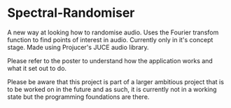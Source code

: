 # Spectral-Randomiser
A new way at looking how to randomise audio. Uses the Fourier transfom function to find points of interest in audio. Currently only in it's concept stage. Made using Projucer's JUCE audio library. 

Please refer to the poster to understand how the application works and what it set out to do.

Please be aware that this project is part of a larger ambitious project that is to be worked on in the future and as such, it is currently
not in a working state but the programming foundations are there.
